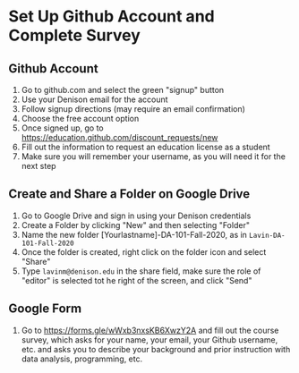 # Set Up Github Account and Complete Survey

## Github Account

1. Go to github.com and select the green "signup" button
2. Use your Denison email for the account
3. Follow signup directions (may require an email confirmation)
4. Choose the free account option
5. Once signed up, go to https://education.github.com/discount_requests/new
6. Fill out the information to request an education license as a student
7. Make sure you will remember your username, as you will need it for the next step

## Create and Share a Folder on Google Drive

1. Go to Google Drive and sign in using your Denison credentials
2. Create a Folder by clicking "New" and then selecting "Folder"
3. Name the new folder [Yourlastname]-DA-101-Fall-2020, as in `Lavin-DA-101-Fall-2020`
4. Once the folder is created, right click on the folder icon and select "Share"
5. Type `lavinm@denison.edu` in the share field, make sure the role of "editor" is selected tot he right of the screen, and click "Send"

## Google Form  

1. Go to https://forms.gle/wWxb3nxsKB6XwzY2A and fill out the course survey, which asks for your name, your email, your Github username, etc. and asks you to describe your background and prior instruction with data analysis, programming, etc. 
